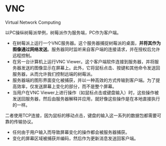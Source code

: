 # VNC

Virtual Network Computing

以PC操纵树莓派举例，树莓派作为服务端，PC作为客户端。

- 在树莓派上运行一个VNC服务器。这个服务器捕捉树莓派的桌面，**并将其作为图像通过网络发送**。服务器同时监听来自客户端的连接请求，并在授权后允许远程控制。
- 在另一台计算机上运行VNC Viewer。这个客户端软件连接到服务器，并将服务器发送的图像显示在屏幕上。此外，它将鼠标点击、按键和其他命令发送回服务器，从而允许我们控制远端的树莓派。
- 服务器端的图形界面变化被捕获，并以一种高效的方式传输到客户端。为了提高效率，仅发送屏幕上变化的部分，而不是整个屏幕。
- 当用户在VNC Viewer上进行操作（如鼠标点击或键盘输入）时，这些操作被发送回服务器，然后由服务器解释并应用，就好像这些操作是在本地直接执行的一样。

二者使用TCP连接，因为鼠标的移动点击，键盘的输入这一系列的数据包都需要可靠的传输协议。

- 任何由于用户输入而导致屏幕变化的操作都会被服务器捕获。
- 变化的屏幕区域被捕获并编码，然后作为更新消息发送回客户端。